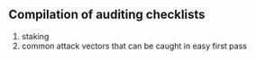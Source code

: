 ## Compilation of auditing checklists

1. staking
2. common attack vectors that can be caught in easy first pass
